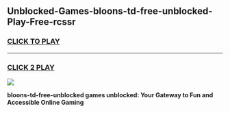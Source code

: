 
## Unblocked-Games-bloons-td-free-unblocked-Play-Free-rcssr
<h3>
<a href="https://premium76.site?title=bloons-td-free-unblocked&ref=23A">CLICK TO PLAY</a></h3>
<hr>

<h3>
<a href="https://premium76.site?title=bloons-td-free-unblocked&ref=23A">CLICK 2 PLAY</a>
  
</h3>

<a href="https://premium76.site?title=bloons-td-free-unblocked&ref=23A"><img src="https://clearcache.store/games.png"></a>


**bloons-td-free-unblocked games unblocked: Your Gateway to Fun and Accessible Online Gaming**
